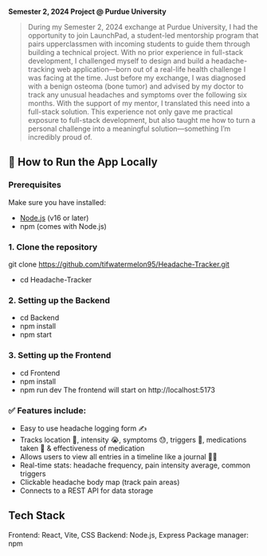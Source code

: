 **Semester 2, 2024 Project @ Purdue University**
> During my Semester 2, 2024 exchange at Purdue University, I had the opportunity to join LaunchPad, a student-led mentorship program that pairs upperclassmen with incoming students to guide them through building a technical project. With no prior experience in full-stack development, I challenged myself to design and build a headache-tracking web application—born out of a real-life health challenge I was facing at the time. Just before my exchange, I was diagnosed with a benign osteoma (bone tumor) and advised by my doctor to track any unusual headaches and symptoms over the following six months. With the support of my mentor, I translated this need into a full-stack solution. This experience not only gave me practical exposure to full-stack development, but also taught me how to turn a personal challenge into a meaningful solution—something I’m incredibly proud of.

## 🚀 How to Run the App Locally

### Prerequisites
Make sure you have installed:
- [Node.js](https://nodejs.org/) (v16 or later)
- npm (comes with Node.js)

### 1. Clone the repository

git clone https://github.com/tifwatermelon95/Headache-Tracker.git
- cd Headache-Tracker

### 2. Setting up the Backend
- cd Backend
- npm install
- npm start

### 3. Setting up the Frontend
- cd Frontend
- npm install
- npm run dev
The frontend will start on http://localhost:5173

### ✅ Features include:
- Easy to use headache logging form ✍️
- Tracks location 🎯, intensity 😭, symptoms 😓, triggers 🍫, medications taken 💊 & effectiveness of medication
- Allows users to view all entries in a timeline like a journal 📖📅
- Real-time stats: headache frequency, pain intensity average, common triggers
- Clickable headache body map (track pain areas)
- Connects to a REST API for data storage

## Tech Stack
Frontend: React, Vite, CSS
Backend: Node.js, Express
Package manager: npm
